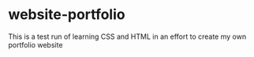 # website-portfolio
This is a test run of learning CSS and HTML in an effort to create my own portfolio website
